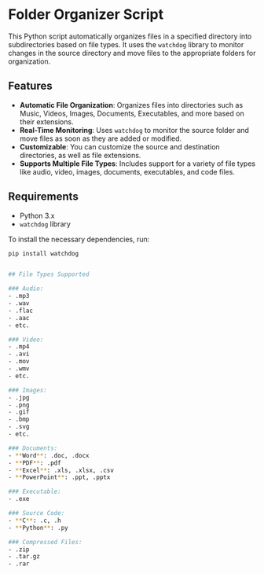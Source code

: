 # Folder Organizer Script

This Python script automatically organizes files in a specified directory into subdirectories based on file types. It uses the `watchdog` library to monitor changes in the source directory and move files to the appropriate folders for organization.

## Features

- **Automatic File Organization**: Organizes files into directories such as Music, Videos, Images, Documents, Executables, and more based on their extensions.
- **Real-Time Monitoring**: Uses `watchdog` to monitor the source folder and move files as soon as they are added or modified.
- **Customizable**: You can customize the source and destination directories, as well as file extensions.
- **Supports Multiple File Types**: Includes support for a variety of file types like audio, video, images, documents, executables, and code files.

## Requirements

- Python 3.x
- `watchdog` library

To install the necessary dependencies, run:

```bash
pip install watchdog


## File Types Supported

### Audio:
- .mp3
- .wav
- .flac
- .aac
- etc.

### Video:
- .mp4
- .avi
- .mov
- .wmv
- etc.

### Images:
- .jpg
- .png
- .gif
- .bmp
- .svg
- etc.

### Documents:
- **Word**: .doc, .docx
- **PDF**: .pdf
- **Excel**: .xls, .xlsx, .csv
- **PowerPoint**: .ppt, .pptx

### Executable:
- .exe

### Source Code:
- **C**: .c, .h
- **Python**: .py

### Compressed Files:
- .zip
- .tar.gz
- .rar
